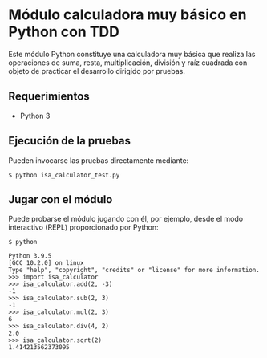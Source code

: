 # Módulo calculadora muy básico en Python con TDD

Este módulo Python constituye una calculadora muy básica que realiza las
operaciones de suma, resta, multiplicación, división y raíz cuadrada con
objeto de practicar el desarrollo dirigido por pruebas.

## Requerimientos

- Python 3

## Ejecución de la pruebas

Pueden invocarse las pruebas directamente mediante:

~~~
$ python isa_calculator_test.py
~~~

## Jugar con el módulo

Puede probarse el módulo jugando con él, por ejemplo, desde el modo
interactivo (REPL) proporcionado por Python:

~~~
$ python

Python 3.9.5
[GCC 10.2.0] on linux
Type "help", "copyright", "credits" or "license" for more information.
>>> import isa_calculator
>>> isa_calculator.add(2, -3)
-1
>>> isa_calculator.sub(2, 3)
-1
>>> isa_calculator.mul(2, 3)
6
>>> isa_calculator.div(4, 2)
2.0
>>> isa_calculator.sqrt(2)
1.414213562373095
~~~
